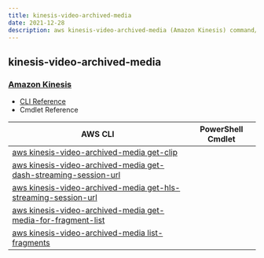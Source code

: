 ```yaml
---
title: kinesis-video-archived-media
date: 2021-12-28
description: aws kinesis-video-archived-media (Amazon Kinesis) command/cmdlet list.
---
```


## kinesis-video-archived-media

### [Amazon Kinesis](https://aws.amazon.com/kinesis/)

* [CLI Reference](https://docs.aws.amazon.com/cli/latest/reference/kinesis-video-archived-media/index.html)
* Cmdlet Reference

|AWS CLI|PowerShell Cmdlet|
|----|----|
|[aws kinesis-video-archived-media get-clip](https://docs.aws.amazon.com/cli/latest/reference/kinesis-video-archived-media/get-clip.html)||
|[aws kinesis-video-archived-media get-dash-streaming-session-url](https://docs.aws.amazon.com/cli/latest/reference/kinesis-video-archived-media/get-dash-streaming-session-url.html)||
|[aws kinesis-video-archived-media get-hls-streaming-session-url](https://docs.aws.amazon.com/cli/latest/reference/kinesis-video-archived-media/get-hls-streaming-session-url.html)||
|[aws kinesis-video-archived-media get-media-for-fragment-list](https://docs.aws.amazon.com/cli/latest/reference/kinesis-video-archived-media/get-media-for-fragment-list.html)||
|[aws kinesis-video-archived-media list-fragments](https://docs.aws.amazon.com/cli/latest/reference/kinesis-video-archived-media/list-fragments.html)||

